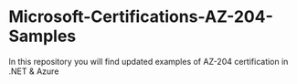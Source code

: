 # Microsoft-Certifications-AZ-204-Samples
In this repository you will find updated examples of AZ-204 certification in .NET &amp; Azure
